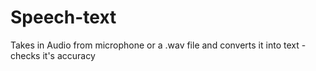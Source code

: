 # Speech-text
Takes in Audio from microphone or a .wav file and converts it into text - checks it's accuracy
